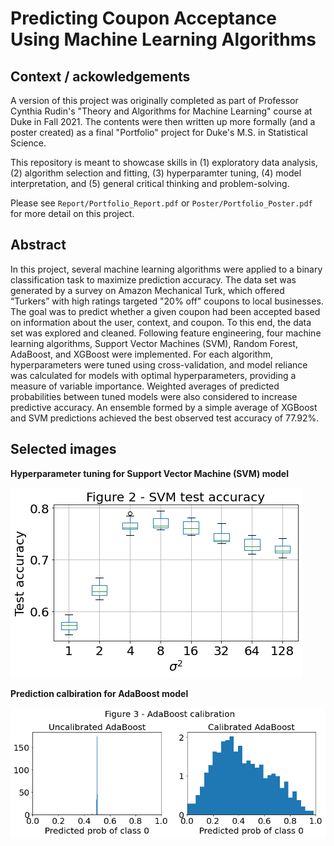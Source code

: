 # Predicting Coupon Acceptance Using Machine Learning Algorithms

## Context / ackowledgements

A version of this project was originally completed as part of Professor Cynthia 
Rudin's "Theory and Algorithms for Machine Learning" course at Duke in Fall 2021.
The contents were then written up more formally (and a poster created) as a final
"Portfolio" project for Duke's M.S. in Statistical Science.

This repository is meant to showcase skills in (1) exploratory data analysis,
(2) algorithm selection and fitting, (3) hyperparamter tuning, (4) model 
interpretation, and (5) general critical thinking and problem-solving.

Please see `Report/Portfolio_Report.pdf` or `Poster/Portfolio_Poster.pdf` for
more detail on this project.

## Abstract

In this project, several machine learning algorithms were applied to a binary
classification task to maximize prediction accuracy. The data set was generated 
by a survey on Amazon Mechanical Turk, which offered “Turkers” with high ratings
targeted "20% off" coupons to local businesses. The goal was to predict 
whether a given coupon had been accepted based on information about the user, 
context, and coupon. To this end, the data set was explored and cleaned.
Following feature 
engineering, four machine learning algorithms, Support Vector Machines (SVM), 
Random Forest, AdaBoost, and XGBoost were implemented. For each algorithm, 
hyperparameters were tuned using cross-validation, and model reliance was 
calculated for models with optimal hyperparameters, providing a measure of 
variable importance. Weighted averages of predicted 
probabilities between tuned models were also considered to increase predictive
accuracy. An ensemble formed by a simple average of XGBoost and SVM predictions
achieved the best observed test accuracy of 77.92%.

## Selected images

**Hyperparameter tuning for Support Vector Machine (SVM) model**

![](Images/SVM_cv_large.png)

**Prediction calbiration for AdaBoost model**

![](Images/AdaBoost_calibration_large.png)
